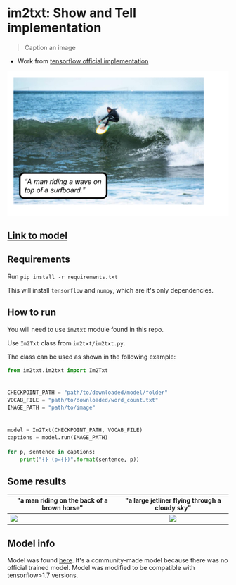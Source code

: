# im2txt: Show and Tell implementation

> Caption an image

* Work from [tensorflow official implementation](https://github.com/tensorflow/models/tree/master/research/im2txt)

![img](imgs/result.png)

## [Link to model](https://github.com/iitzco/deepzoo/releases/download/model-upload-10/im2txt_models.zip)

## Requirements

Run `pip install -r requirements.txt`

This will install `tensorflow` and `numpy`, which are it's only dependencies.

## How to run

You will need to use `im2txt` module found in this repo.

Use `Im2Txt` class from `im2txt/im2txt.py`. 

The class can be used as shown in the following example:

```python
from im2txt.im2txt import Im2Txt


CHECKPOINT_PATH = "path/to/downloaded/model/folder"
VOCAB_FILE = "path/to/downloaded/word_count.txt"
IMAGE_PATH = "path/to/image"


model = Im2Txt(CHECKPOINT_PATH, VOCAB_FILE)
captions = model.run(IMAGE_PATH)

for p, sentence in captions:
    print("{} (p={})".format(sentence, p))
```

## Some results

| "a man riding on the back of a brown horse" |    "a large jetliner flying through a cloudy sky"           |
| ------------- |:-------------:|
| ![](https://46yxb83hlyy77jig73dh02ok-wpengine.netdna-ssl.com/wp-content/uploads/2015/07/Western-Horseback-Riding-Featured.jpg)   | ![](https://cdn.technologyreview.com/i/images/zunum-2022-aircraft-in-clouds.jpg?sw=1122) |

## Model info

Model was found [here](https://github.com/tensorflow/models/issues/466). It's a community-made model because there was no official trained model.
Model was modified to be compatible with tensorflow>1.7 versions.

